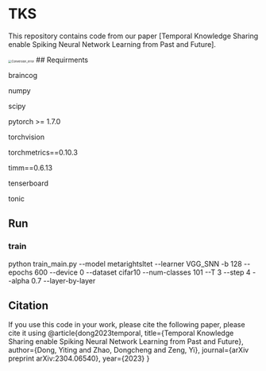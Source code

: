 # TKS
This repository contains code from our paper [Temporal Knowledge Sharing enable Spiking Neural Network Learning from Past and Future].

<img src="./frame.jpg" alt="Conversion_error" style="zoom:40%;" />
## Requirments

braincog

numpy

scipy

pytorch >= 1.7.0

torchvision

torchmetrics==0.10.3

timm==0.6.13

tenserboard

tonic

## Run
### train
python train_main.py --model metarightsltet --learner VGG_SNN -b 128 --epochs 600 --device 0 --dataset cifar10 --num-classes 101 --T 3 --step 4 --alpha 0.7 --layer-by-layer 

## Citation
If you use this code in your work, please cite the following paper, please cite it using
  @article{dong2023temporal,
    title={Temporal Knowledge Sharing enable Spiking Neural Network Learning from Past and Future},
    author={Dong, Yiting and Zhao, Dongcheng and Zeng, Yi},
    journal={arXiv preprint arXiv:2304.06540},
    year={2023}
  }

